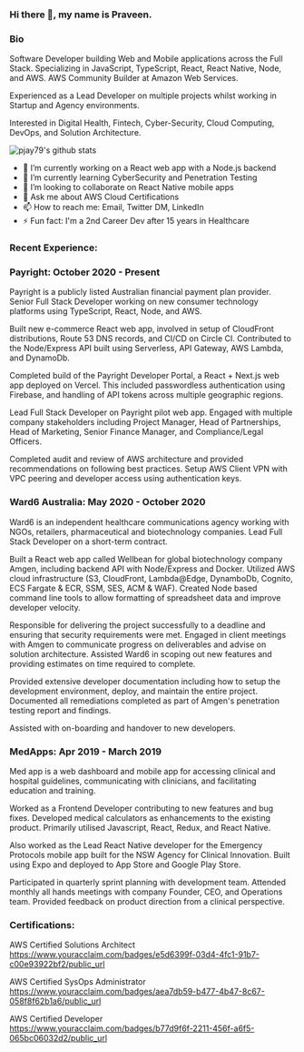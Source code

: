 ### Hi there 👋, my name is Praveen. 

### Bio

Software Developer building Web and Mobile applications across the Full Stack. Specializing in JavaScript, TypeScript, React, React Native, Node, and AWS. AWS Community Builder at Amazon Web Services.

Experienced as a Lead Developer on multiple projects whilst working in Startup and Agency environments. 

Interested in Digital Health, Fintech, Cyber-Security, Cloud Computing, DevOps, and Solution Architecture.

![pjay79's github stats](https://github-readme-stats.vercel.app/api?username=pjay79&show_icons=true&theme=cobalt)

- 🔭 I’m currently working on a React web app with a Node.js backend
- 🌱 I’m currently learning CyberSecurity and Penetration Testing
- 👯 I’m looking to collaborate on React Native mobile apps
- 💬 Ask me about AWS Cloud Certifications
- 📫 How to reach me: Email, Twitter DM, LinkedIn
- ⚡ Fun fact: I'm a 2nd Career Dev after 15 years in Healthcare

### Recent Experience:

### Payright: October 2020 - Present

Payright is a publicly listed Australian financial payment plan provider. Senior Full Stack Developer working on new consumer technology platforms using TypeScript, React, Node, and AWS.

Built new e-commerce React web app, involved in setup of CloudFront distributions, Route 53 DNS records, and CI/CD on Circle CI. Contributed to the Node/Express API built using Serverless, API Gateway, AWS Lambda, and DynamoDb.

Completed build of the Payright Developer Portal, a React + Next.js web app deployed on Vercel. This included passwordless authentication using Firebase, and handling of API tokens across multiple geographic regions.

Lead Full Stack Developer on Payright pilot web app. Engaged with multiple company stakeholders including Project Manager, Head of Partnerships, Head of Marketing, Senior Finance Manager, and Compliance/Legal Officers.

Completed audit and review of AWS architecture and provided recommendations on following best practices. Setup AWS Client VPN with VPC peering and developer access using authentication keys.

### Ward6 Australia: May 2020 - October 2020

Ward6 is an independent healthcare communications agency working with NGOs, retailers, pharmaceutical and biotechnology companies. Lead Full Stack Developer on a short-term contract.

Built a React web app called Wellbean for global biotechnology company Amgen, including backend API with Node/Express and Docker. Utilized AWS cloud infrastructure (S3, CloudFront, Lambda@Edge, DynamboDb, Cognito, ECS Fargate & ECR, SSM, SES, ACM & WAF).  Created Node based command line tools to allow formatting of spreadsheet data and improve developer velocity.

Responsible for delivering the project successfully to a deadline and ensuring that security requirements were met. Engaged in client meetings with Amgen to communicate progress on deliverables and advise on solution architecture. Assisted Ward6 in scoping out new features and providing estimates on time required to complete.

Provided extensive developer documentation including how to setup the development environment, deploy, and maintain the entire project. Documented all remediations completed as part of Amgen's penetration testing report and findings. 

Assisted with on-boarding and handover to new developers.

### MedApps: Apr 2019 - March 2019

Med app is a web dashboard and mobile app for accessing clinical and hospital guidelines, communicating with clinicians, and facilitating education and training.

Worked as a Frontend Developer contributing to new features and bug fixes. Developed medical calculators as enhancements to the existing product. Primarily utilised Javascript, React, Redux, and React Native.

Also worked as the Lead React Native developer for the Emergency Protocols mobile app built for the NSW Agency for Clinical Innovation. Built using Expo and deployed to App Store and Google Play Store.

Participated in quarterly sprint planning with development team. Attended monthly all hands meetings with company Founder, CEO, and Operations team. Provided feedback on product direction from a clinical perspective.

### Certifications:

AWS Certified Solutions Architect  
https://www.youracclaim.com/badges/e5d6399f-03d4-4fc1-91b7-c00e93922bf2/public_url

AWS Certified SysOps Administrator  
https://www.youracclaim.com/badges/aea7db59-b477-4b47-8c67-058f8f62b1a6/public_url

AWS Certified Developer  
https://www.youracclaim.com/badges/b77d9f6f-2211-456f-a6f5-065bc06032d2/public_url

